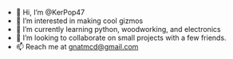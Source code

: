 - 👋 Hi, I’m @KerPop47
- 👀 I’m interested in making cool gizmos
- 🌱 I’m currently learning python, woodworking, and electronics
- 💞️ I’m looking to collaborate on small projects with a few friends.
- 📫 Reach me at gnatmcd@gmail.com

<!---
KerPop47/KerPop47 is a ✨ special ✨ repository because its `README.md` (this file) appears on your GitHub profile.
You can click the Preview link to take a look at your changes.
--->
